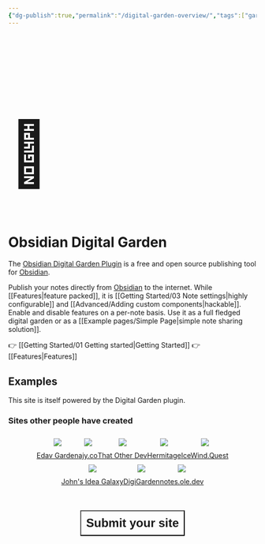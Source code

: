 ```yaml
---
{"dg-publish":true,"permalink":"/digital-garden-overview/","tags":["gardenEntry"],"created":"2022-11-09T20:33:18.894+01:00","updated":"2023-07-06T10:30:21.675+02:00"}
---
```



<h1 style="font-size: 128px">🏡</h1>

# Obsidian Digital Garden

The  [Obsidian Digital Garden Plugin](https://github.com/oleeskild/obsidian-digital-garden) is a free and open source publishing tool for [Obsidian](https://obsidian.md). 

Publish your notes directly from [Obsidian](https://obsidian.md/) to the internet. While [[Features\|feature packed]], it is [[Getting Started/03 Note settings\|highly configurable]] and [[Advanced/Adding custom components\|hackable]]. Enable and disable features on a per-note basis. Use it as a full fledged digital garden or as a  [[Example pages/Simple Page\|simple note sharing solution]].

👉 [[Getting Started/01 Getting started\|Getting Started]]
👉 [[Features\|Features]]
<div style="display:none; justify-content: center; cursor: pointer;">
	<a href="/getting-started/01-getting-started/">
		<button style=" font-size: 32px; padding: 10px 20px; height: fit-content; margin-top: 20px; margin-bottom: 40px; background: var(--text-accent); font-weight: 600; color: var(--text-on-accent); cursor: pointer;">
			GETTING STARTED
		</button>
	</a>
</div>


## Examples
This site is itself powered by the Digital Garden plugin. 

### Sites other people have created

<div style="display: flex; flex-wrap: wrap; align-items: center; justify-content: center;">
	<div style="display: flex; flex-direction: column; justify-content: center;align-items:center;">
			<img style="padding: 10px" src="https://res.cloudinary.com/dix4ngy25/image/upload/c_scale,r_8,w_300/v1688631583/CleanShot_2023-07-06_at_10.13.42_2x_uygc7w.png"/>
			<a href="https://edav-garden.netlify.app/" target="_blank">Edav Garden</a>
	</div>
	<div style="display: flex; flex-direction: column; justify-content: center;align-items:center;">
		<img style="padding: 10px" src="https://res.cloudinary.com/dix4ngy25/image/upload/c_scale,r_8,w_300/v1668500110/dgdocs/CleanShot_2022-11-15_at_09.14.26_2x.png"/>
		<a href="https://ajy.co/" target="_blank">ajy.co</a>
	</div>
	<div style="display: flex; flex-direction: column; justify-content: center;align-items:center;">
		<img style="padding: 10px" src="https://res.cloudinary.com/dix4ngy25/image/upload/c_scale,r_8,w_300/v1668068263/dgdocs/CleanShot_2022-11-10_at_09.17.28_2x.png"/>
		<a href="https://notes.thatother.dev/" target="_blank">That Other Dev</a>
	</div>
	<div style="display: flex; flex-direction: column; justify-content: center;align-items:center;">
		<img style="padding: 10px" src="https://res.cloudinary.com/dix4ngy25/image/upload/c_scale,r_8,w_300/v1672992556/dgdocs/CleanShot_2023-02-05_at_20.18.45_2x"/>
		<a href="https://hermitage.utsob.me/" target="_blank">Hermitage</a>
	</div>
	<div style="display: flex; flex-direction: column; justify-content: center;align-items: center">
		<img style="padding: 10px" src="https://res.cloudinary.com/dix4ngy25/image/upload/c_scale,r_8,w_300/v1668068103/dgdocs/CleanShot_2023-02-05_at_20.17.02_2x"/>
		<a href="https://icewind.quest/" target="_blank">IceWind.Quest</a>
	</div>
	<div style="display: flex; flex-direction: column; justify-content: center;align-items:center;">
		<img style="padding: 10px" src="https://res.cloudinary.com/dix4ngy25/image/upload/c_scale,r_8,w_300/v1688631571/CleanShot_2023-07-06_at_10.18.05_2x_ftkq4h.png"/>
		<a href="https://notes.johnmavrick.com/" target="_blank">John's Idea Galaxy</a>
	</div>
	<div style="display: flex; flex-direction: column; justify-content: center;align-items:center;">
		<img style="padding: 10px" src="https://res.cloudinary.com/dix4ngy25/image/upload/c_scale,r_8,w_300/v1688631575/CleanShot_2023-07-06_at_10.17.30_2x_ip7rjv.png"/>
		<a href="https://digital-garden-myqntm.vercel.app/" target="_blank">DigiGarden</a>
	</div>
	<div style="display: flex; flex-direction: column; justify-content: center;align-items:center;">
		<img style="padding: 10px" src="https://res.cloudinary.com/dix4ngy25/image/upload/c_scale,r_8,w_300/v1671387169/dgdocs/CleanShot_2022-12-18_at_19.12.28_2x.png"/>
		<a href="https://notes.ole.dev/" target="_blank">notes.ole.dev</a>
	</div>
</div>


<div style="display: flex; justify-content: center; cursor: pointer;">
	<a href="https://github.com/oleeskild/obsidian-digital-garden/issues/55" target="_blank">
		<button style=" font-size: 24px; padding: 10px; height: fit-content; margin-top: 50px; background: var(--text-accent); font-weight: 600; color: var(--text-on-accent); cursor: pointer; ">
			Submit your site
		</button>
	</a>
</div>

